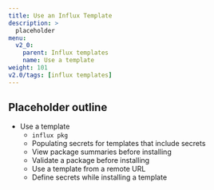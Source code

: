 ```yaml
---
title: Use an Influx Template
description: >
  placeholder
menu:
  v2_0:
    parent: Influx templates
    name: Use a template
weight: 101
v2.0/tags: [influx templates]
---
```


## Placeholder outline
- Use a template
  - `influx pkg`
  - Populating secrets for templates that include secrets
  - View package summaries before installing
  - Validate a package before installing
  - Use a template from a remote URL  
  - Define secrets while installing a template
